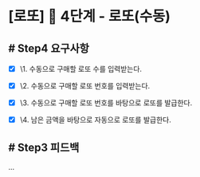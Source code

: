 # [로또] 🚀 4단계 - 로또(수동)


## # Step4 요구사항

- [x] \1. 수동으로 구매할 로또 수를 입력받는다.
- [x] \2. 수동으로 구매할 로또 번호를 입력받는다.
- [x] \3. 수동으로 구매할 로또 번호를 바탕으로 로또를 발급한다.
- [x] \4. 남은 금액을 바탕으로 자동으로 로또를 발급한다.


## # Step3 피드백

...
